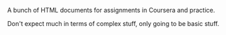 A bunch of HTML documents for assignments in Coursera and practice.

Don't expect much in terms of complex stuff, only going to be basic stuff.